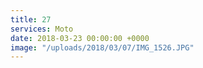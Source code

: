 ```yaml
---
title: 27
services: Moto
date: 2018-03-23 00:00:00 +0000
image: "/uploads/2018/03/07/IMG_1526.JPG"
---
```

